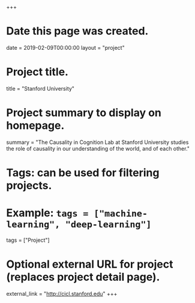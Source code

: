 +++
# Date this page was created.
date = 2019-02-09T00:00:00
layout = "project"

# Project title.
title = "Stanford University"

# Project summary to display on homepage.
summary = "The Causality in Cognition Lab at Stanford University studies the role of causality in our understanding of the world, and of each other."

# Tags: can be used for filtering projects.
# Example: `tags = ["machine-learning", "deep-learning"]`
tags = ["Project"]

# Optional external URL for project (replaces project detail page).
external_link = "http://cicl.stanford.edu"
+++
